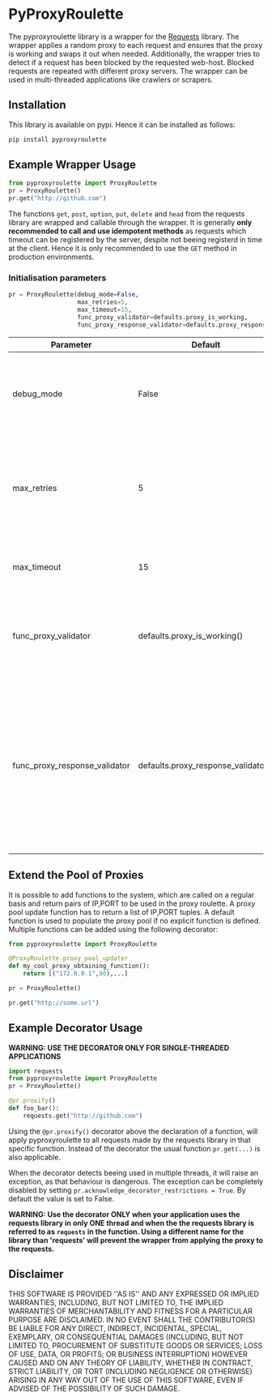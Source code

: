 # PyProxyRoulette
The pyproxyroulette library is a wrapper for the [Requests](http://docs.python-requests.org/en/master/) library. The wrapper applies a random proxy to each request and ensures that the proxy is working and swaps it out when needed. Additionally, the wrapper tries to detect if a request has been blocked by the requested web-host. Blocked requests are repeated with different proxy servers. The wrapper can be used in multi-threaded applications like crawlers or scrapers. 

## Installation
This library is available on pypi. Hence it can be installed as follows:
```bash
pip install pyproxyroulette
```
## Example Wrapper Usage
```python
from pyproxyroulette import ProxyRoulette
pr = ProxyRoulette()
pr.get("http://github.com")
```
The functions `get`, `post`, `option`, `put`, `delete` and `head` from the requests library are wrapped and callable through the wrapper.
It is generally **only recommended to call and use idempotent methods** as requests which timeout can be registered by the server, despite not beeing registerd in time at the client. Hence it is only recommended to use the `GET` method in production environments.

### Initialisation parameters
```python
pr = ProxyRoulette(debug_mode=False, 
                   max_retries=5,
                   max_timeout=15,
                   func_proxy_validator=defaults.proxy_is_working,
                   func_proxy_response_validator=defaults.proxy_response_validator)
```
| Parameter | Default | Description |
| --------- | ----------- | ----------- |
| debug_mode | False | When activated, it prints additional internal information used for debugging |
| max_retries | 5 | Number of retries with different proxies when a request fails. Set to 0 for unlimited retries. |
| max_timeout | 15 | Timeout until a request is assumed to have failed |
| func_proxy_validator |defaults.proxy_is_working() | Function, that can check if a specific (ip,port) combination is valid and working |
| func_proxy_response_validator | defaults.proxy_response_validator() | Function, which checks if a request has been blocked by inspecting the response. A blocked request will lead to repetition of the request using a different proxy |

## Extend the Pool of Proxies
It is possible to add functions to the system, which are called on a regular basis and return pairs of IP,PORT to be used in the proxy roulette.
A proxy pool update function has to return a list of IP,PORT tuples. A default function is used to populate the proxy pool if no
explicit function is defined. Multiple functions can be added using the following decorator:
```python
from pyproxyroulette import ProxyRoulette

@ProxyRoulette.proxy_pool_updater
def my_cool_proxy_obtaining_function():
    return [("172.0.0.1",80),...]

pr = ProxyRoulette()

pr.get("http://some.url")
```

## Example Decorator Usage
**WARNING: USE THE DECORATOR ONLY FOR SINGLE-THREADED APPLICATIONS**
```python
import requests
from pyproxyroulette import ProxyRoulette
pr = ProxyRoulette()

@pr.proxify()
def foo_bar():
    requests.get("http://github.com")
```

Using the `@pr.proxify()` decorator above the declaration of a function, will apply pyproxyroulette to all requests made by the requests library in that specific function. Instead of the decorator the usual function `pr.get(...)` is also applicable.

When the decorator detects beeing used in multiple threads, it will raise an exception, as that behaviour is dangerous. The exception can be completely disabled by setting `pr.acknowledge_decorator_restrictions = True`. By default the value is set to False.

**WARNING: Use the decorator ONLY when your application uses the requests library in only ONE thread and when the the requests library is referred to as `requests` in the function. Using a different name for the library than 'requests' will prevent the wrapper from applying the proxy to the requests.**
## Disclaimer
THIS SOFTWARE IS PROVIDED ''AS IS'' AND ANY EXPRESSED OR IMPLIED WARRANTIES, INCLUDING, BUT NOT LIMITED TO, THE IMPLIED WARRANTIES OF MERCHANTABILITY AND FITNESS FOR A PARTICULAR PURPOSE ARE DISCLAIMED. IN NO EVENT SHALL THE CONTRIBUTOR(S) BE LIABLE FOR ANY DIRECT, INDIRECT, INCIDENTAL, SPECIAL, EXEMPLARY, OR CONSEQUENTIAL DAMAGES (INCLUDING, BUT NOT LIMITED TO, PROCUREMENT OF SUBSTITUTE GOODS OR SERVICES; LOSS OF USE, DATA, OR PROFITS; OR BUSINESS INTERRUPTION) HOWEVER CAUSED AND ON ANY THEORY OF LIABILITY, WHETHER IN CONTRACT, STRICT LIABILITY, OR TORT (INCLUDING NEGLIGENCE OR OTHERWISE) ARISING IN ANY WAY OUT OF THE USE OF THIS SOFTWARE, EVEN IF ADVISED OF THE POSSIBILITY OF SUCH DAMAGE.
